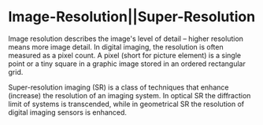# Image-Resolution||Super-Resolution
Image resolution describes the image's level of detail – higher resolution means more image detail. 
In digital imaging, the resolution is often measured as a pixel count. 
A pixel (short for picture element) is a single point or a tiny square in a graphic image stored in an ordered rectangular grid.

Super-resolution imaging (SR) is a class of techniques that enhance (increase) the resolution of an imaging system. 
In optical SR the diffraction limit of systems is transcended, while in geometrical SR the resolution of digital imaging sensors is enhanced.
